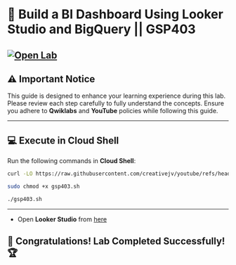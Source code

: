 # 🚀 **Build a BI Dashboard Using Looker Studio and BigQuery || GSP403**  
[![Open Lab](https://img.shields.io/badge/Open-Lab-brown?style=for-the-badge&logo=google-cloud&logoColor=blue)](https://www.cloudskillsboost.google/focuses/5538?parent=catalog) 
---

## ⚠️ **Important Notice**  
This guide is designed to enhance your learning experience during this lab. Please review each step carefully to fully understand the concepts. Ensure you adhere to **Qwiklabs** and **YouTube** policies while following this guide.  

---

## 💻 **Execute in Cloud Shell**  
Run the following commands in **Cloud Shell**:  
```bash
curl -LO https://raw.githubusercontent.com/creativejv/youtube/refs/heads/main/gsp403.sh

sudo chmod +x gsp403.sh

./gsp403.sh
```  
---

* Open **Looker Studio** from [here](https://datastudio.google.com/)

## 🎉 **Congratulations! Lab Completed Successfully!** 🏆  


